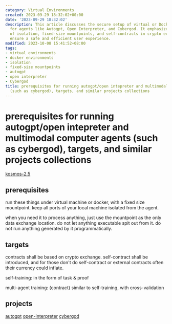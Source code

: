 ```yaml
---
category: Virtual Environments
created: 2023-09-29 18:32:02+00:00
date: '2023-09-29 18:32:02'
description: This article discusses the secure setup of virtual or Docker environments
  for agents like Autogpt, Open Interpreter, and Cybergod. It emphasizes the importance
  of isolation, fixed-size mountpoints, and self-contracts in crypto exchanges to
  ensure a safe and efficient user experience.
modified: 2023-10-08 15:41:52+08:00
tags:
- virtual environments
- docker environments
- isolation
- fixed-size mountpoints
- autogpt
- open interpreter
- Cybergod
title: prerequisites for running autogpt/open intepreter and multimodal computer agents
  (such as cybergod), targets, and similar projects collections
---
```


# prerequisites for running autogpt/open intepreter and multimodal computer agents (such as cybergod), targets, and similar projects collections

[kosmos-2.5](https://github.com/kyegomez/Kosmos2.5)



## prerequisites

run these things under virtual machine or docker, with a fixed size mountpoint. keep all ports of your local machine isolated from the agent.

when you need it to process anything, just use the mountpoint as the only data exchange location. do not let anything executable spit out from it. do not run anything generated by it programmatically.

## targets

contracts shall be based on crypto exchange. self-contract shall be introduced, and for those don't do self-contract or external contracts often their currency could inflate.

self-training: in the form of task & proof 

multi-agent training: (contract) similar to self-training, with cross-validation

## projects

[autogpt](https://github.com/Significant-Gravitas/AutoGPT)
[open-interpreter](https://github.com/KillianLucas/open-interpreter)
[cybergod](https://github.com/James4Ever0/agi_computer_control)
